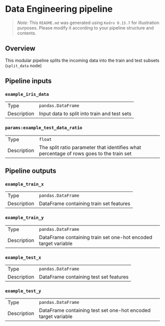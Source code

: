 # Data Engineering pipeline

> *Note:* This `README.md` was generated using `Kedro 0.15.7` for illustration purposes. Please modify it according to your pipeline structure and contents.

## Overview

This modular pipeline splits the incoming data into the train and test subsets (`split_data` node)

## Pipeline inputs

### `example_iris_data`

|             |                                              |
|-------------|----------------------------------------------|
| Type        | `pandas.DataFrame`                           |
| Description | Input data to split into train and test sets |

### `params:example_test_data_ratio`

|             |                                                                                         |
|-------------|-----------------------------------------------------------------------------------------|
| Type        | `float`                                                                                 |
| Description | The split ratio parameter that identifies what percentage of rows goes to the train set |

## Pipeline outputs

### `example_train_x`

|             |                                         |
|-------------|-----------------------------------------|
| Type        | `pandas.DataFrame`                      |
| Description | DataFrame containing train set features |

### `example_train_y`

|             |                                                                |
|-------------|----------------------------------------------------------------|
| Type        | `pandas.DataFrame`                                             |
| Description | DataFrame containing train set one-hot encoded target variable |

### `example_test_x`

|             |                                        |
|-------------|----------------------------------------|
| Type        | `pandas.DataFrame`                     |
| Description | DataFrame containing test set features |

### `example_test_y`

|             |                                                               |
|-------------|---------------------------------------------------------------|
| Type        | `pandas.DataFrame`                                            |
| Description | DataFrame containing test set one-hot encoded target variable |
